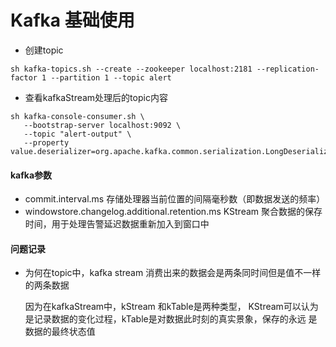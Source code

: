 # Kafka 基础使用

* 创建topic

```sbtshell
sh kafka-topics.sh --create --zookeeper localhost:2181 --replication-factor 1 --partition 1 --topic alert
```

* 查看kafkaStream处理后的topic内容
```sbtshell
sh kafka-console-consumer.sh \
   --bootstrap-server localhost:9092 \
   --topic "alert-output" \
   --property value.deserializer=org.apache.kafka.common.serialization.LongDeserializer
```


#### kafka参数

- commit.interval.ms  存储处理器当前位置的间隔毫秒数（即数据发送的频率）
- windowstore.changelog.additional.retention.ms KStream 聚合数据的保存时间，用于处理告警延迟数据重新加入到窗口中


#### 问题记录

- 为何在topic中，kafka stream 消费出来的数据会是两条同时间但是值不一样的两条数据

    因为在kafkaStream中，kStream 和kTable是两种类型， KStream可以认为是记录数据的变化过程，kTable是对数据此时刻的真实景象，保存的永远
    是数据的最终状态值
